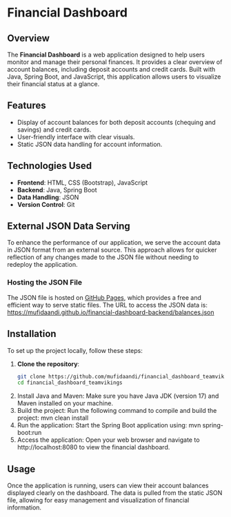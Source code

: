 # Financial Dashboard

## Overview
The **Financial Dashboard** is a web application designed to help users monitor and manage their personal finances. It provides a clear overview of account balances, including deposit accounts and credit cards. Built with Java, Spring Boot, and JavaScript, this application allows users to visualize their financial status at a glance.

## Features
- Display of account balances for both deposit accounts (chequing and savings) and credit cards.
- User-friendly interface with clear visuals.
- Static JSON data handling for account information.

## Technologies Used
- **Frontend**: HTML, CSS (Bootstrap), JavaScript
- **Backend**: Java, Spring Boot
- **Data Handling**: JSON
- **Version Control**: Git

## External JSON Data Serving

To enhance the performance of our application, we serve the account data in JSON format from an external source. This approach allows for quicker reflection of any changes made to the JSON file without needing to redeploy the application.

### Hosting the JSON File

The JSON file is hosted on [GitHub Pages](https://pages.github.com/), which provides a free and efficient way to serve static files. The URL to access the JSON data is: 
https://mufidaandi.github.io/financial-dashboard-backend/balances.json

## Installation
To set up the project locally, follow these steps:

1. **Clone the repository**:
   ```bash
   git clone https://github.com/mufidaandi/financial_dashboard_teamvikings
   cd financial_dashboard_teamvikings
2. Install Java and Maven: Make sure you have Java JDK (version 17) and Maven installed on your machine.
3. Build the project: Run the following command to compile and build the project:
  mvn clean install
4. Run the application: Start the Spring Boot application using:
  mvn spring-boot:run
5. Access the application: Open your web browser and navigate to http://localhost:8080 to view the financial dashboard.

## Usage
Once the application is running, users can view their account balances displayed clearly on the dashboard. The data is pulled from the static JSON file, allowing for easy management and visualization of financial information.

